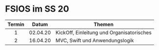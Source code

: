 # FSIOS im SS 20

| Termin | Datum | Themen |
| :---: | :---: | ------ |
| 1 | 02.04.20 | KickOff, Einleitung und Organisatorisches |
| 2 | 16.04.20 | MVC, Swift und Anwendungslogik |
